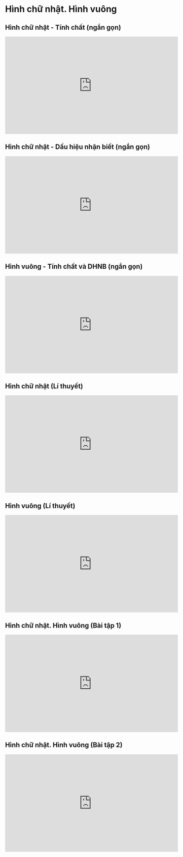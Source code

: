 # Hình chữ nhật. Hình vuông
## Hình chữ nhật - Tính chất (ngắn gọn)
<iframe width="560" height="315" src="https://www.youtube.com/embed/WdZIdO27qgQ?si=AiOjfJA2O7vVAbmb" title="YouTube video player" frameborder="0" allow="accelerometer; autoplay; clipboard-write; encrypted-media; gyroscope; picture-in-picture; web-share" referrerpolicy="strict-origin-when-cross-origin" allowfullscreen></iframe>

## Hình chữ nhật - Dấu hiệu nhận biết (ngắn gọn)
<iframe width="560" height="315" src="https://www.youtube.com/embed/EteHSBXsUGU?si=CBpAfBR67Cg6BO5d" title="YouTube video player" frameborder="0" allow="accelerometer; autoplay; clipboard-write; encrypted-media; gyroscope; picture-in-picture; web-share" referrerpolicy="strict-origin-when-cross-origin" allowfullscreen></iframe>

## Hình vuông - Tính chất và DHNB (ngắn gọn)
<iframe width="560" height="315" src="https://www.youtube.com/embed/ko2NQsqXnt8?si=fLHWyORu-XfCyhN5" title="YouTube video player" frameborder="0" allow="accelerometer; autoplay; clipboard-write; encrypted-media; gyroscope; picture-in-picture; web-share" referrerpolicy="strict-origin-when-cross-origin" allowfullscreen></iframe>

## Hình chữ nhật (Lí thuyết)
<iframe width="560" height="315" src="https://www.youtube.com/embed/WdZIdO27qgQ?si=lh71xOxvyyLG-Xao" title="YouTube video player" frameborder="0" allow="accelerometer; autoplay; clipboard-write; encrypted-media; gyroscope; picture-in-picture; web-share" referrerpolicy="strict-origin-when-cross-origin" allowfullscreen></iframe>

##  Hình vuông (Lí thuyết)
<iframe width="560" height="315" src="https://www.youtube.com/embed/ko2NQsqXnt8?si=T9QlVkLY5lSc0qlA" title="YouTube video player" frameborder="0" allow="accelerometer; autoplay; clipboard-write; encrypted-media; gyroscope; picture-in-picture; web-share" referrerpolicy="strict-origin-when-cross-origin" allowfullscreen></iframe>

## Hình chữ nhật. Hình vuông (Bài tập 1)
<iframe width="560" height="315" src="https://www.youtube.com/embed/1l6XErQhzzM?si=v7u9iyHDgEM1_vcF" title="YouTube video player" frameborder="0" allow="accelerometer; autoplay; clipboard-write; encrypted-media; gyroscope; picture-in-picture; web-share" referrerpolicy="strict-origin-when-cross-origin" allowfullscreen></iframe>

## Hình chữ nhật. Hình vuông (Bài tập 2)
<iframe width="560" height="315" src="https://www.youtube.com/embed/55vMv9Dhs8Y?si=d15ClWkDlR_phtCJ" title="YouTube video player" frameborder="0" allow="accelerometer; autoplay; clipboard-write; encrypted-media; gyroscope; picture-in-picture; web-share" referrerpolicy="strict-origin-when-cross-origin" allowfullscreen></iframe>
